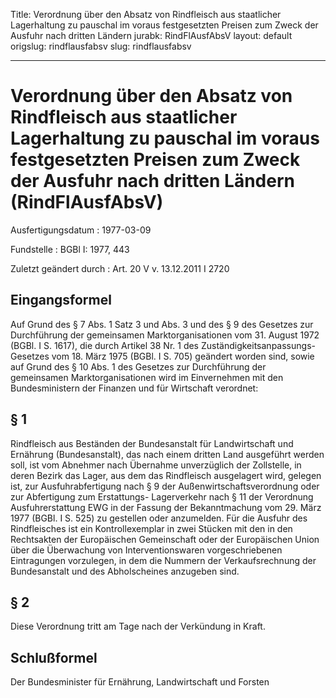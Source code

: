 Title: Verordnung über den Absatz von Rindfleisch aus staatlicher Lagerhaltung zu
  pauschal im voraus festgesetzten Preisen zum Zweck der Ausfuhr nach dritten Ländern
jurabk: RindFlAusfAbsV
layout: default
origslug: rindflausfabsv
slug: rindflausfabsv

---

# Verordnung über den Absatz von Rindfleisch aus staatlicher Lagerhaltung zu pauschal im voraus festgesetzten Preisen zum Zweck der Ausfuhr nach dritten Ländern (RindFlAusfAbsV)

Ausfertigungsdatum
:   1977-03-09

Fundstelle
:   BGBl I: 1977, 443

Zuletzt geändert durch
:   Art. 20 V v. 13.12.2011 I 2720


## Eingangsformel

Auf Grund des § 7 Abs. 1 Satz 3 und Abs. 3 und des § 9 des Gesetzes
zur Durchführung der gemeinsamen Marktorganisationen vom 31. August
1972 (BGBl. I S. 1617), die durch Artikel 38 Nr. 1 des
Zuständigkeitsanpassungs-Gesetzes vom 18. März 1975 (BGBl. I S. 705)
geändert worden sind, sowie auf Grund des § 10 Abs. 1 des Gesetzes zur
Durchführung der gemeinsamen Marktorganisationen wird im Einvernehmen
mit den Bundesministern der Finanzen und für Wirtschaft verordnet:


## § 1

Rindfleisch aus Beständen der Bundesanstalt für Landwirtschaft und
Ernährung (Bundesanstalt), das nach einem dritten Land ausgeführt
werden soll, ist vom Abnehmer nach Übernahme unverzüglich der
Zollstelle, in deren Bezirk das Lager, aus dem das Rindfleisch
ausgelagert wird, gelegen ist, zur Ausfuhrabfertigung nach § 9 der
Außenwirtschaftsverordnung oder zur Abfertigung zum Erstattungs-
Lagerverkehr nach § 11 der
Verordnung Ausfuhrerstattung EWG in der Fassung der Bekanntmachung vom
29\. März 1977 (BGBl. I S. 525)              zu gestellen oder
anzumelden. Für die Ausfuhr des Rindfleisches ist ein Kontrollexemplar
in zwei Stücken mit den in den Rechtsakten der Europäischen
Gemeinschaft oder der Europäischen Union über die Überwachung von
Interventionswaren vorgeschriebenen Eintragungen vorzulegen, in dem
die Nummern der Verkaufsrechnung der Bundesanstalt und des
Abholscheines anzugeben sind.


## § 2

Diese Verordnung tritt am Tage nach der Verkündung in Kraft.


## Schlußformel

Der Bundesminister für Ernährung, Landwirtschaft und Forsten


